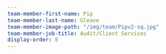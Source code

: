 ```yaml
---
team-member-first-name: Pip
team-member-last-name: Gleave
team-member-image-path: "/img/team/Pipv2-sq.jpg"
team-member-job-title: Audit/Client Services
display-order: 8
---
```


